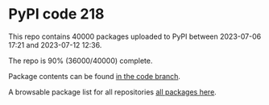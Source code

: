 # PyPI code 218

This repo contains 40000 packages uploaded to PyPI between 
2023-07-06 17:21 and 2023-07-12 12:36.

The repo is 90% (36000/40000) complete.

Package contents can be found [in the code branch](https://github.com/pypi-data/pypi-mirror-218/tree/code/packages).

A browsable package list for all repositories [all packages here](https://pypi-data.github.io/website/repositories/pypi-mirror-218).


